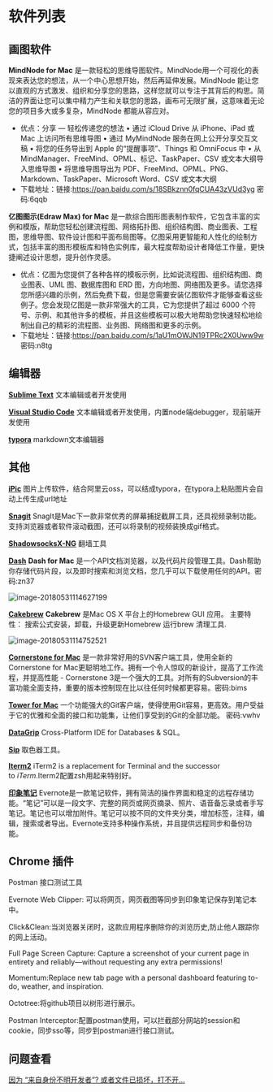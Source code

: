 
# 软件列表

## 画图软件

**MindNode for Mac** 是一款轻松的思维导图软件。MindNode用一个可视化的表现来表达您的想法，从一个中心思想开始，然后再延伸发展。MindNode 能让您以直观的方式激发、组织和分享您的思路，这样您就可以专注于其背后的构思。简洁的界面让您可以集中精力产生和关联您的思路，画布可无限扩展，这意味着无论您的项目多大或多复杂，MindNode 都能从容应对。

- 优点：分享 — 轻松传递您的想法 • 通过 iCloud Drive 从 iPhone、iPad 或 Mac 上访问所有思维导图 • 通过 MyMindNode 服务在网上公开分享交互文稿 • 将您的任务导出到 Apple 的“提醒事项”、Things 和 OmniFocus 中 • 从 MindManager、FreeMind、OPML、标记、TaskPaper、CSV 或文本大纲导入思维导图 • 将思维导图导出为 PDF、FreeMind、OPML、PNG、Markdown、TaskPaper、Microsoft Word、CSV 或文本大纲
- 下载地址：链接:https://pan.baidu.com/s/18SBkznn0fqCUA43zVUd3yg  密码:6qqb

**亿图图示(Edraw Max) for Mac** 是一款综合图形图表制作软件，它包含丰富的实例和模版，帮助您轻松创建流程图、网络拓扑图、组织结构图、商业图表、工程图，思维导图、软件设计图和平面布局图等。亿图采用更智能和人性化的绘制方式，包括丰富的图形模板库和特色实例库，最大程度帮助设计者降低工作量，更快捷阐述设计思想，提升创作灵感。

- 优点：亿图为您提供了各种各样的模板示例，比如说流程图、组织结构图、商业图表、UML 图、数据库图和 ERD 图，方向地图、网络图及更多。请您选择您所感兴趣的示例，然后免费下载，但是您需要安装亿图软件才能够查看这些例子。您会发现亿图是一款非常强大的工具，它为您提供了超过 6000 个符号、示例、和其他许多的模板，并且这些模板可以极大地帮助您快速轻松地绘制出自己的精彩的流程图、业务图、网络图和更多的示例。
- 下载地址：链接:https://pan.baidu.com/s/1aU1mOWJN19TPRc2X0Uww9w  密码:n8tg

## 编辑器

**[Sublime Text](https://www.sublimetext.com/)**  文本编辑或者开发使用

[**Visual Studio Code**](https://code.visualstudio.com/) 文本编辑或者开发使用，内置node端debugger，现前端开发使用

[**typora**](https://typora.io/) markdown文本编辑器

## 其他

[**iPic**](https://toolinbox.net/iPic/) 图片上传软件，结合阿里云oss，可以结成typora，在typora上粘贴图片会自动上传生成url地址

[**Snagit**](http://www.52mac.com/soft/6135-1-1.html) SnagIt是Mac下一款非常优秀的屏幕捕捉截屏工具，还具视频录制功能。支持浏览器或者软件滚动截图，还可以将录制的视频装换成gif格式。

[**ShadowsocksX-NG**](https://github.com/shadowsocks/ShadowsocksX-NG/releases) 翻墙工具

[**Dash**](https://pan.baidu.com/s/1u4fH7_0QxoJTvAA4Hm07TQ) **Dash for Mac** 是一个API文档浏览器，以及代码片段管理工具。Dash帮助你存储代码片段，以及即时搜索和浏览文档，您几乎可以下载使用任何的API。密码:zn37

![image-20180531114627199](http://photos.logrolling.cn/2018-05-31-034627.png)

[**Cakebrew**](https://www.cakebrew.com/)  **Cakebrew** 是Mac OS X 平台上的Homebrew GUI 应用。 主要特性： 搜索公式安装，卸载，升级更新Homebrew 运行brew 清理工具. 

![image-20180531114752521](http://photos.logrolling.cn/2018-05-31-034752.png)

[**Cornerstone for Mac**](https://pan.baidu.com/s/1EjITSJLMT6hcUIq4SpaWpA) 是一款非常好用的SVN客户端工具，使用全新的Cornerstone for Mac更聪明地工作。拥有一个令人惊叹的新设计，提高了工作流程，并提高性能 - Cornerstone 3是一个强大的工具。对所有的Subversion的丰富功能全面支持，重要的版本控制现在比以往任何时候都更容易。密码:bims

[**Tower for Mac**](https://pan.baidu.com/s/18sadHZhXrIkHGXzYM3o6BA ) 一个功能强大的Git客户端，使得使用Git容易，更高效。用户受益于它的优雅和全面的接口和功能集，让他们享受到的Git的全部功能。 密码:vwhv

[**DataGrip**](https://www.jetbrains.com/datagrip/?fromMenu) Cross-Platform IDE for Databases & SQL。

[**Sip**](https://sipapp.io/) 取色器工具。

[**Iterm2**](https://www.iterm2.com/) iTerm2 is a replacement for Terminal and the successor to *iTerm*.Iterm2配置zsh用起来特别好。

[**印象笔记**](https://www.yinxiang.com/)  Evernote是一款笔记软件，拥有简洁的操作界面和稳定的远程存储功能。“笔记”可以是一段文字、完整的网页或网页摘录、照片、语音备忘录或者手写笔记。笔记也可以增加附件。笔记可以按不同的文件夹分类，增加标签，注释，编辑，搜索或者导出。Evernote支持多种操作系统，并且提供远程同步和备份功能。

## Chrome 插件

Postman 接口测试工具

Evernote Web Clipper: 可以将网页，网页截图等同步到印象笔记保存到笔记本中。

Click&Clean:当浏览器关闭时，这款应用程序删除你的浏览历史,防止他人跟踪你的网上活动。

Full Page Screen Capture: Capture a screenshot of your current page in entirety and reliably—without requesting any extra permissions!

Momentum:Replace new tab page with a personal dashboard featuring to-do, weather, and inspiration.

Octotree:将github项目以树形进行展示。

Postman Interceptor:配置postman使用，可以拦截部分网站的session和cookie，同步sso等，同步到postman进行接口测试。

 

## 问题查看

[因为 “来自身份不明开发者”? 或者文件已损坏，打不开…](http://www.52mac.com/soft/5917-1-1.html)





